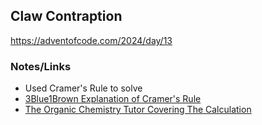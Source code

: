 ## Claw Contraption
https://adventofcode.com/2024/day/13

### Notes/Links
- Used Cramer's Rule to solve
- [3Blue1Brown Explanation of Cramer's Rule](https://www.youtube.com/watch?v=jBsC34PxzoM)
- [The Organic Chemistry Tutor Covering The Calculation](https://www.youtube.com/watch?v=vXqlIOX2itM)